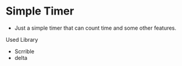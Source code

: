# Simple Timer
- Just a simple timer that can count time and some other features.

Used Library
- Scrrible
- delta
